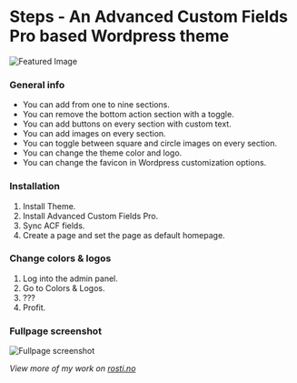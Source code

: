 # Steps - An Advanced Custom Fields Pro based Wordpress theme
![Featured Image](https://rosti.no/wp-content/uploads/2018/03/Steps.jpg)
### General info
- You can add from one to nine sections.
- You can remove the bottom action section with a toggle.
- You can add buttons on every section with custom text.
- You can add images on every section.
- You can toggle between square and circle images on every section.
- You can change the theme color and logo.
- You can change the favicon in Wordpress customization options.

### Installation
1. Install Theme.
2. Install Advanced Custom Fields Pro.
3. Sync ACF fields.
4. Create a page and set the page as default homepage.

### Change colors & logos
1. Log into the admin panel.
2. Go to Colors & Logos.
3. ???
4. Profit.

### Fullpage screenshot
![Fullpage screenshot](http://cdn.rosti.no/images/steps-fullpage.png)

*View more of my work on [rosti.no](https://rosti.no)*